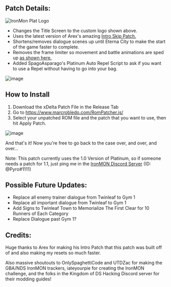 ## Patch Details:
![IronMon Plat Logo](https://user-images.githubusercontent.com/109924208/181129496-0fd8017e-1660-42e7-8f85-f48881de97e5.png)
- Changes the Title Screen to the custom logo shown above.
- Uses the latest version of Arex's amazing [Intro Skip Patch.](https://github.com/arexbold/Poke-Plat-Intro-Skip)
- Shortens/removes dialogue scenes up until Eterna City to make the start of the game faster to complete.
- Removes the frame limiter so movement and battle animations are sped up [as shown here.](https://www.youtube.com/watch?v=P7P6tjsuNxY&t=77s)
- Added SpagoAsparago's Platinum Auto Repel Script to ask if you want to use a Repel without having to go into your bag.

![image](https://user-images.githubusercontent.com/109924208/195039466-96978224-959f-42df-bfca-ee383e5d968d.png)





## How to Install
1. Download the xDelta Patch File in the Release Tab
2. Go to https://www.marcrobledo.com/RomPatcher.js/
3. Select your unpatched ROM file and the patch that you want to use, then hit Apply Patch.

![image](https://user-images.githubusercontent.com/109924208/190934121-551e88bc-b0f6-4d09-80ef-4da0a72af52b.png)

And that's it! Now you're free to go back to the case over, and over, and over...

Note: This patch currently uses the 1.0 Version of Platinum, so if someone needs a patch for 1.1, just ping me in the [IronMON Discord Server](https://discord.gg/Z5aruYafq4) (ID: @Pyro#1111)

## Possible Future Updates:

- Replace all enemy trainer dialogue from Twinleaf to Gym 1
- Replace all important dialogue from Twinleaf to Gym 1
- Add Signs to Twinleaf Town to Memorialize The First Clear for 10 Runners of Each Category
- Replace Dialogue past Gym 1?

## Credits:

Huge thanks to Arex for making his Intro Patch that this patch was built off of and also making my resets so much faster.

Also massive shoutouts to OnlySpaghettiCode and UTDZac for making the GBA/NDS IronMON trackers, iateyourpie for creating the IronMON challenge, and the folks in the Kingdom of DS Hacking Discord server for their modding guides!
